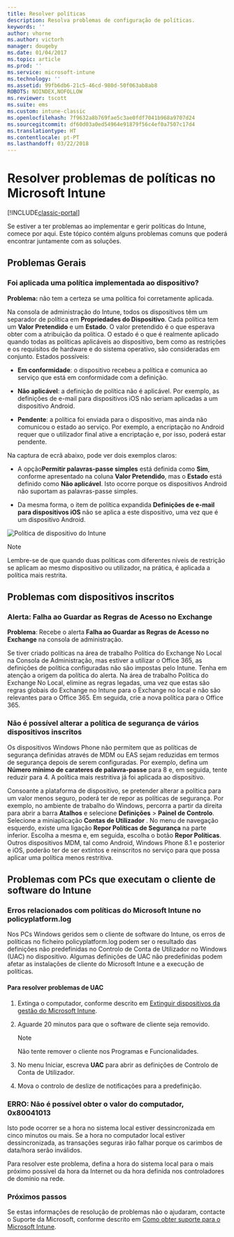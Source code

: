 ```yaml
---
title: Resolver políticas
description: Resolva problemas de configuração de políticas.
keywords: ''
author: vhorne
ms.author: victorh
manager: dougeby
ms.date: 01/04/2017
ms.topic: article
ms.prod: ''
ms.service: microsoft-intune
ms.technology: ''
ms.assetid: 99fb6db6-21c5-46cd-980d-50f063ab8ab8
ROBOTS: NOINDEX,NOFOLLOW
ms.reviewer: tscott
ms.suite: ems
ms.custom: intune-classic
ms.openlocfilehash: 7f9632a8b769fae5c3ae0fdf7041b968a9707d24
ms.sourcegitcommit: df60d03a0ed54964e91879f56c4ef0a7507c17d4
ms.translationtype: HT
ms.contentlocale: pt-PT
ms.lasthandoff: 03/22/2018
---
```

# <a name="troubleshoot-policies-in-microsoft-intune"></a>Resolver problemas de políticas no Microsoft Intune

[!INCLUDE[classic-portal](../includes/classic-portal.md)]

Se estiver a ter problemas ao implementar e gerir políticas do Intune, comece por aqui. Este tópico contém alguns problemas comuns que poderá encontrar juntamente com as soluções.

## <a name="general-issues"></a>Problemas Gerais

### <a name="was-a-deployed-policy-applied-to-the-device"></a>Foi aplicada uma política implementada ao dispositivo?
**Problema:** não tem a certeza se uma política foi corretamente aplicada.

Na consola de administração do Intune, todos os dispositivos têm um separador de política em **Propriedades do Dispositivo**. Cada política tem um **Valor Pretendido** e um **Estado**. O valor pretendido é o que esperava obter com a atribuição da política. O estado é o que é realmente aplicado quando todas as políticas aplicáveis ao dispositivo, bem como as restrições e os requisitos de hardware e do sistema operativo, são consideradas em conjunto. Estados possíveis:

-   **Em conformidade**: o dispositivo recebeu a política e comunica ao serviço que está em conformidade com a definição.

-   **Não aplicável**: a definição de política não é aplicável. Por exemplo, as definições de e-mail para dispositivos iOS não seriam aplicadas a um dispositivo Android.

-   **Pendente**: a política foi enviada para o dispositivo, mas ainda não comunicou o estado ao serviço. Por exemplo, a encriptação no Android requer que o utilizador final ative a encriptação e, por isso, poderá estar pendente.

Na captura de ecrã abaixo, pode ver dois exemplos claros:

-   A opção**Permitir palavras-passe simples** está definida como **Sim**, conforme apresentado na coluna **Valor Pretendido**, mas o **Estado** está definido como **Não aplicável**. Isto ocorre porque os dispositivos Android não suportam as palavras-passe simples.

-   Da mesma forma, o item de política expandida **Definições de e-mail para dispositivos iOS** não se aplica a este dispositivo, uma vez que é um dispositivo Android.

![Política de dispositivo do Intune](../media/Intune-Device-Policy-v.2.jpg)

> [!NOTE]
> Lembre-se de que quando duas políticas com diferentes níveis de restrição se aplicam ao mesmo dispositivo ou utilizador, na prática, é aplicada a política mais restrita.


## <a name="issues-with-enrolled-devices"></a>Problemas com dispositivos inscritos

### <a name="alert-saving-of-access-rules-to-exchange-has-failed"></a>Alerta: Falha ao Guardar as Regras de Acesso no Exchange
**Problema**: Recebe o alerta **Falha ao Guardar as Regras de Acesso no Exchange**  na consola de administração.

Se tiver criado políticas na área de trabalho Política do Exchange No Local na Consola de Administração, mas estiver a utilizar o Office 365, as definições de política configuradas não são impostas pelo Intune. Tenha em atenção a origem da política do alerta.  Na área de trabalho Política do Exchange No Local, elimine as regras legadas, uma vez que estas são regras globais do Exchange no Intune para o Exchange no local e não são relevantes para o Office 365. Em seguida, crie a nova política para o Office 365.

### <a name="cannot-change-security-policy-for-various-enrolled-devices"></a>Não é possível alterar a política de segurança de vários dispositivos inscritos
Os dispositivos Windows Phone não permitem que as políticas de segurança definidas através de MDM ou EAS sejam reduzidas em termos de segurança depois de serem configuradas. Por exemplo, defina um **Número mínimo de carateres de palavra-passe** para 8 e, em seguida, tente reduzir para 4. A política mais restritiva já foi aplicada ao dispositivo.

Consoante a plataforma de dispositivo, se pretender alterar a política para um valor menos seguro, poderá ter de repor as políticas de segurança.
Por exemplo, no ambiente de trabalho do Windows, percorra a partir da direita para abrir a barra **Atalhos** e selecione **Definições** &gt; **Painel de Controlo**.  Selecione a miniaplicação **Contas de Utilizador** .
No menu de navegação esquerdo, existe uma ligação **Repor Políticas de Segurança** na parte inferior. Escolha a mesma e, em seguida, escolha o botão **Repor Políticas**.
Outros dispositivos MDM, tal como Android, Windows Phone 8.1 e posterior e iOS, poderão ter de ser extintos e reinscritos no serviço para que possa aplicar uma política menos restritiva.

## <a name="issues-with-pcs-that-run-the-intune-software-client"></a>Problemas com PCs que executam o cliente de software do Intune

### <a name="microsoft-intune-policy-related-errors-in-policyplatformlog"></a>Erros relacionados com políticas do Microsoft Intune no policyplatform.log
Nos PCs Windows geridos sem o cliente de software do Intune, os erros de políticas no ficheiro policyplatform.log podem ser o resultado das definições não predefinidas no Controlo de Conta de Utilizador no Windows (UAC) no dispositivo. Algumas definições de UAC não predefinidas podem afetar as instalações de cliente do Microsoft Intune e a execução de políticas.

#### <a name="to-resolve-uac-issues"></a>Para resolver problemas de UAC

1.  Extinga o computador, conforme descrito em [Extinguir dispositivos da gestão do Microsoft Intune](/intune-classic/deploy-use/retire-devices-from-microsoft-intune-management).

2.  Aguarde 20 minutos para que o software de cliente seja removido.

    > [!NOTE]
    > Não tente remover o cliente nos Programas e Funcionalidades.

3.  No menu Iniciar, escreva **UAC** para abrir as definições de Controlo de Conta de Utilizador.

4.  Mova o controlo de deslize de notificações para a predefinição.

### <a name="error-cannot-obtain-the-value-from-the-computer-0x80041013"></a>ERRO: Não é possível obter o valor do computador, 0x80041013
Isto pode ocorrer se a hora no sistema local estiver dessincronizada em cinco minutos ou mais. Se a hora no computador local estiver dessincronizada, as transações seguras irão falhar porque os carimbos de data/hora serão inválidos.

Para resolver este problema, defina a hora do sistema local para o mais próximo possível da hora da Internet ou da hora definida nos controladores de domínio na rede.








### <a name="next-steps"></a>Próximos passos
Se estas informações de resolução de problemas não o ajudaram, contacte o Suporte da Microsoft, conforme descrito em [Como obter suporte para o Microsoft Intune](how-to-get-support-for-microsoft-intune.md).
